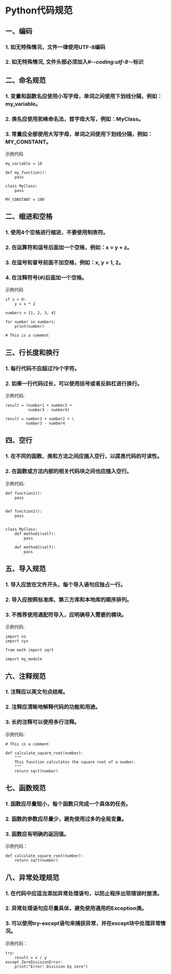 # Python代码规范

## 一、编码

### 1. 如无特殊情况，文件一律使用UTF-8编码

### 2. 如无特殊情况, 文件头部必须加入#-*-coding:utf-8-*-标识


## 二、命名规范

### 1. 变量和函数名应使用小写字母，单词之间使用下划线分隔，例如：my_variable。

### 2. 类名应使用驼峰命名法，首字母大写，例如：MyClass。

### 3. 常量应全部使用大写字母，单词之间使用下划线分隔，例如：MY_CONSTANT。

示例代码

```
my_variable = 10

def my_function():
    pass

class MyClass:
    pass

MY_CONSTANT = 100
```


## 二、缩进和空格

### 1. 使用4个空格进行缩进，不要使用制表符。

### 2. 在运算符和逗号后面加一个空格，例如：x = y + z。

### 3. 在逗号和冒号前面不加空格，例如：x, y = 1, 2。

### 4. 在注释符号(#)后面加一个空格。


示例代码

```
if x > 0:
    y = x * 2

numbers = [1, 2, 3, 4]

for number in numbers:
    print(number)

# This is a comment
```


## 三、行长度和换行

### 1. 每行代码不应超过79个字符。

### 2. 如果一行代码过长，可以使用括号或者反斜杠进行换行。

示例代码:

```
result = (number1 + number2 +
          number3 - number4)

result = number1 + number2 + \
         number3 - number4
```


## 四、空行

### 1. 在不同的函数、类和方法之间应插入空行，以提高代码的可读性。

### 2. 在函数或方法内部的相关代码块之间也应插入空行。

示例代码:

```
def function1():
    pass


def function2():
    pass


class MyClass:
    def method1(self):
        pass

    def method2(self):
        pass
```


## 五、导入规范

### 1. 导入应放在文件开头，每个导入语句应独占一行。

### 2. 导入应按照标准库、第三方库和本地库的顺序排列。

### 3. 不推荐使用通配符导入，应明确导入需要的模块。

示例代码:

```
import os
import sys

from math import sqrt

import my_module
```


## 六、注释规范

### 1. 注释应以英文句点结尾。

### 2. 注释应清晰地解释代码的功能和用途。

### 3. 长的注释可以使用多行注释。

示例代码:

```
# This is a comment

def calculate_square_root(number):
    """
    This function calculates the square root of a number.
    """
    return sqrt(number)
```


## 七、函数规范

### 1. 函数应尽量短小，每个函数只完成一个具体的任务。

### 2. 函数的参数应尽量少，避免使用过多的全局变量。

### 3. 函数应有明确的返回值。

示例代码：

```
def calculate_square_root(number):
    return sqrt(number)
```


## 八、异常处理规范

### 1. 在代码中应适当添加异常处理语句，以防止程序出现错误时崩溃。

### 2. 异常处理语句应尽量具体，避免使用通用的Exception类。

### 3. 可以使用try-except语句来捕获异常，并在except块中处理异常情况。

示例代码：

```
try:
    result = x / y
except ZeroDivisionError:
    print("Error: Division by zero")
```

